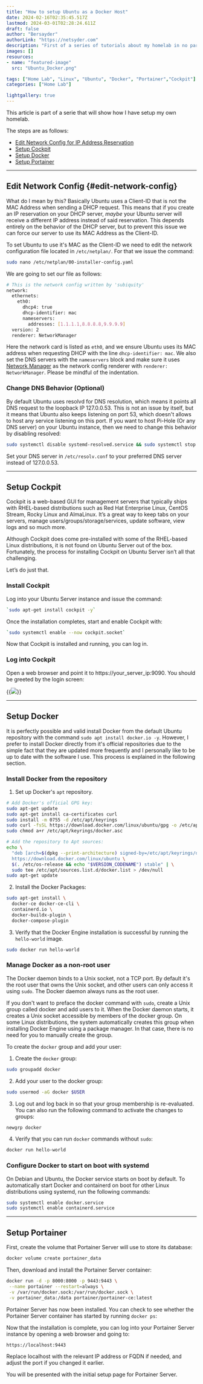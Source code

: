 ```yaml
---
title: "How to setup Ubuntu as a Docker Host"
date: 2024-02-16T02:35:45.517Z
lastmod: 2024-03-01T02:28:24.611Z
draft: false
author: "Bersayder"
authorLink: "https://netsyder.com"
description: "First of a series of tutorials about my homelab in no particular order " 
images: []
resources:
- name: "featured-image"
  src: "Ubuntu_Docker.png"

tags: ["Home Lab", "Linux", "Ubuntu", "Docker", "Portainer","Cockpit"]
categories: ["Home Lab"]

lightgallery: true
---
```

This article is part of a serie that will show how I have setup my own homelab. <!--more-->

The steps are as follows:

* [Edit Network Config for IP Address Reservation](#edit-network-config)
* [Setup Cockpit](#setup-cockpit)
* [Setup Docker](#setup-docker)
* [Setup Portainer](#setup-portainer)

---

## Edit Network Config {#edit-network-config}

What do I mean by this? Basically Ubuntu uses a Client-ID that is not the MAC Address when sending a DHCP request. This means that if you create an IP reservation on your DHCP server, *maybe* your Ubuntu server will receive a different IP address instead of said reservation. This depends entirely on the behavior of the DHCP server, but to prevent this issue we can force our server to use its MAC Address as the Client-ID.

To set Ubuntu to use it's MAC as the Client-ID we need to edit the network configuration file located in `/etc/netplan/`. For that we issue the command:

```bash
sudo nano /etc/netplan/00-installer-config.yaml
```

We are going to set our file as follows:

```bash
# This is the network config written by 'subiquity'
network:
  ethernets:
    eth0:
      dhcp4: true
      dhcp-identifier: mac
      nameservers:
        addresses: [1.1.1.1,8.8.8.8,9.9.9.9]
  version: 2
  renderer: NetworkManager
```

Here the network card is listed as `eth0`, and we ensure Ubuntu uses its MAC address when requesting DHCP with the line `dhcp-identifier: mac`. We also set the DNS servers with the `nameservers` block and make sure it uses [Network Manager](https://ubuntu.com/core/docs/networkmanager) as the network config renderer with `renderer: NetworkManager`. Please be mindful of the indentation.

### Change DNS Behavior (Optional)

By default Ubuntu uses resolvd for DNS resolution, which means it points all DNS request to the loopback IP 127.0.0.53. This is not an issue by itself, but it means that Ubuntu also keeps listening on port 53, which doesn't allows to host any service listening on this port. If you want to host Pi-Hole (Or any DNS server) on your Ubuntu instance, then we need to change this behavior by disabling resolved:

```bash
sudo systemctl disable systemd-resolved.service && sudo systemctl stop systemd-resolved
```

Set your DNS server in `/etc/resolv.conf` to your preferred DNS server instead of 127.0.0.53.

---

## Setup Cockpit

Cockpit is a web-based GUI for management servers that typically ships with RHEL-based distributions such as Red Hat Enterprise Linux, CentOS Stream, Rocky Linux and AlmaLinux. It’s a great way to keep tabs on your servers, manage users/groups/storage/services, update software, view logs and so much more.

Although Cockpit does come pre-installed with some of the RHEL-based Linux distributions, it is not found on Ubuntu Server out of the box. Fortunately, the process for installing Cockpit on Ubuntu Server isn’t all that challenging.

Let’s do just that.

### Install Cockpit

Log into your Ubuntu Server instance and issue the command:

```bash
`sudo apt-get install cockpit -y`
```

Once the installation completes, start and enable Cockpit with:

```bash
`sudo systemctl enable --now cockpit.socket`
```

Now that Cockpit is installed and running, you can log in.

### Log into Cockpit

Open a web browser and point it to https://your_server_ip:9090. You should be greeted by the login screen:

{{<image src="/images/cockpit-login-screen.png" caption="Cockpit Login Screen" linked="false">}}

---

## Setup Docker

It is perfectly possible and valid install Docker from the default Ubuntu repository with the command `sudo apt install docker.io -y`. However, I prefer to install Docker directly from it's official repositories due to the simple fact that they are updated more frequently and I personally like to be up to date with the software I use. This process is explained in the following section.

### Install Docker from the repository

1. Set up Docker's `apt` repository.

```bash
# Add Docker's official GPG key:
sudo apt-get update
sudo apt-get install ca-certificates curl
sudo install -m 0755 -d /etc/apt/keyrings
sudo curl -fsSL https://download.docker.com/linux/ubuntu/gpg -o /etc/apt/keyrings/docker.asc
sudo chmod a+r /etc/apt/keyrings/docker.asc

# Add the repository to Apt sources:
echo \
  "deb [arch=$(dpkg --print-architecture) signed-by=/etc/apt/keyrings/docker.asc] \
  https://download.docker.com/linux/ubuntu \
  $(. /etc/os-release && echo "$VERSION_CODENAME") stable" | \
  sudo tee /etc/apt/sources.list.d/docker.list > /dev/null
sudo apt-get update
```

2. Install the Docker Packages:

```bash
sudo apt-get install \
  docker-ce docker-ce-cli \
  containerd.io \
  docker-buildx-plugin \
  docker-compose-plugin
```

3. Verify that the Docker Engine installation is successful by running the `hello-world` image.

```bash
sudo docker run hello-world
```

### Manage Docker as a non-root user

The Docker daemon binds to a Unix socket, not a TCP port. By default it's the root user that owns the Unix socket, and other users can only access it using `sudo`. The Docker daemon always runs as the root user.

If you don't want to preface the docker command with `sudo`, create a Unix group called docker and add users to it. When the Docker daemon starts, it creates a Unix socket accessible by members of the docker group. On some Linux distributions, the system automatically creates this group when installing Docker Engine using a package manager. In that case, there is no need for you to manually create the group.

To create the `docker` group and add your user:

1. Create the `docker` group:

```bash
sudo groupadd docker
```

2. Add your user to the docker group:

```bash
sudo usermod -aG docker $USER
```

3. Log out and log back in so that your group membership is re-evaluated. You can also run the following command to activate the changes to groups:

```bash
newgrp docker
```

4. Verify that you can run `docker` commands without `sudo`:

```bash
docker run hello-world
```

### Configure Docker to start on boot with systemd

On Debian and Ubuntu, the Docker service starts on boot by default. To automatically start Docker and containerd on boot for other Linux distributions using systemd, run the following commands:

```bash
sudo systemctl enable docker.service
sudo systemctl enable containerd.service
```

---

## Setup Portainer

First, create the volume that Portainer Server will use to store its database:

```bash
docker volume create portainer_data
```

Then, download and install the Portainer Server container:

```bash
docker run -d -p 8000:8000 -p 9443:9443 \
 --name portainer --restart=always \
 -v /var/run/docker.sock:/var/run/docker.sock \
 -v portainer_data:/data portainer/portainer-ce:latest
```

Portainer Server has now been installed. You can check to see whether the Portainer Server container has started by running `docker ps`:

Now that the installation is complete, you can log into your Portainer Server instance by opening a web browser and going to:

```bash
https://localhost:9443
```

Replace localhost with the relevant IP address or FQDN if needed, and adjust the port if you changed it earlier.

You will be presented with the initial setup page for Portainer Server.